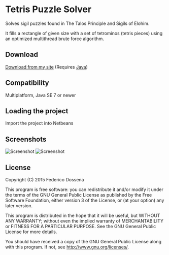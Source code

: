 # Tetris Puzzle Solver
Solves sigil puzzles found in The Talos Principle and Sigils of Elohim.

It fills a rectangle of given size with a set of tetrominos (tetris pieces) using an optimized multithread brute force algorithm.
 
## Download
[Download from my site](http://downloads.adolfintel.com/geth.php?r=tps-pcbin) (Requires [Java](http://java.com))
 
## Compatibility
Multiplatform, Java SE 7 or newer

## Loading the project
Import the project into Netbeans

## Screenshots
![Screenshot](http://adolfintel.com/talos/pc1.png)
![Screenshot](http://adolfintel.com/talos/pc2.png)

## License
Copyright (C) 2015 Federico Dossena

This program is free software: you can redistribute it and/or modify
it under the terms of the GNU General Public License as published by
the Free Software Foundation, either version 3 of the License, or
(at your option) any later version.

This program is distributed in the hope that it will be useful,
but WITHOUT ANY WARRANTY; without even the implied warranty of
MERCHANTABILITY or FITNESS FOR A PARTICULAR PURPOSE.  See the
GNU General Public License for more details.

You should have received a copy of the GNU General Public License
along with this program.  If not, see <http://www.gnu.org/licenses/>.

